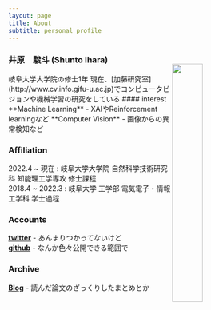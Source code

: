 ```yaml
---
layout: page
title: About
subtitle: personal profile
---
```


<!-- <span style="float: right; "><a href="{{ '/assets/resume.pdf' | prepend: site.baseurl }}"><strong>> Download as PDF</strong></a> </span>
<br> -->

### 井原　駿斗 (Shunto Ihara)
<img src="{{'/assets/img/migawari.jpg'}}" style="float: right;width: 35%;margin-top: -20px;">
岐阜大学大学院の修士1年  
現在、[加藤研究室](http://www.cv.info.gifu-u.ac.jp)でコンピュータビジョンや機械学習の研究をしている
#### interest
**Machine Learning** - XAIやReinforcement learningなど  
**Computer Vision** - 画像からの異常検知など


### Affiliation

2022.4 ~ 現在 : 岐阜大学大学院 自然科学技術研究科 知能理工学専攻 修士課程  
2018.4 ~ 2022.3 : 岐阜大学 工学部 電気電子・情報工学科 学士過程  

### Accounts
[**twitter**](https://twitter.com/s_ihara77) - あんまりつかってないけど  
[**github**](https://github.com/S-Ihara) - なんか色々公開できる範囲で


### Archive
[**Blog**](https://s-ihara.github.io/blog) - 読んだ論文のざっくりしたまとめとか

<!-- 
### Activitys
学会での発表とか成果物を乗っけたいけどない...!!
--->

